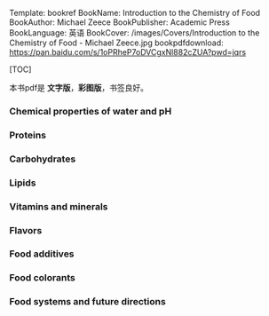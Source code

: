 Template: bookref
BookName: Introduction to the Chemistry of Food
BookAuthor: Michael Zeece
BookPublisher: Academic Press
BookLanguage: 英语
BookCover: /images/Covers/Introduction to the Chemistry of Food - Michael Zeece.jpg
bookpdfdownload: https://pan.baidu.com/s/1oPRheP7oDVCgxNl882cZUA?pwd=jqrs 


[TOC]

本书pdf是 **文字版**，**彩图版**，书签良好。

### Chemical properties of water and pH

### Proteins

### Carbohydrates

### Lipids

### Vitamins and minerals

### Flavors

### Food additives

### Food colorants

### Food systems and future directions
